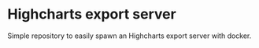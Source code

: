 # Highcharts export server
Simple repository to easily spawn an Highcharts export server with docker.

